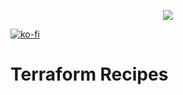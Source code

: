 <p align="center">
  <img src="terraform.jpg" />
</p>

[![ko-fi](https://ko-fi.com/img/githubbutton_sm.svg)](https://ko-fi.com/B0B34N5TU)

# Terraform Recipes
